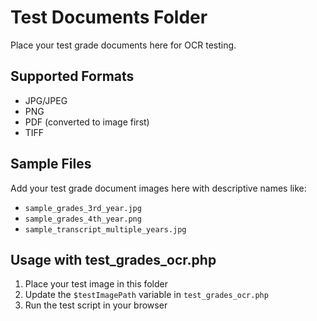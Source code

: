 # Test Documents Folder

Place your test grade documents here for OCR testing.

## Supported Formats
- JPG/JPEG
- PNG
- PDF (converted to image first)
- TIFF

## Sample Files
Add your test grade document images here with descriptive names like:
- `sample_grades_3rd_year.jpg`
- `sample_grades_4th_year.png`
- `sample_transcript_multiple_years.jpg`

## Usage with test_grades_ocr.php
1. Place your test image in this folder
2. Update the `$testImagePath` variable in `test_grades_ocr.php`
3. Run the test script in your browser
